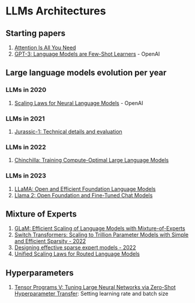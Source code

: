 # LLMs Architectures

## Starting papers

1. [Attention Is All You Need](https://arxiv.org/abs/1706.03762)
2. [GPT-3: Language Models are Few-Shot Learners](https://proceedings.neurips.cc/paper/2020/file/1457c0d6bfcb4967418bfb8ac142f64a-Paper.pdf) - OpenAI


## Large language models evolution per year

### LLMs in 2020

1. [Scaling Laws for Neural Language Models](https://arxiv.org/pdf/2001.08361.pdf) - OpenAI

### LLMs in 2021

1. [Jurassic-1: Technical details and evaluation](https://sharir.org/papers/jurassic_white_paper.pdf)

### LLMs in 2022

1. [Chinchilla: Training Compute-Optimal Large Language Models](https://arxiv.org/pdf/2203.15556)

### LLMs in 2023

1. [LLaMA: Open and Efficient Foundation Language Models](https://arxiv.org/pdf/2302.13971.pdf)
2. [Llama 2: Open Foundation and Fine-Tuned Chat Models](https://arxiv.org/pdf/2307.09288.pdf)

## Mixture of Experts

1. [GLaM: Efficient Scaling of Language Models with Mixture-of-Experts](https://arxiv.org/abs/2112.06905)
2. [Switch Transformers: Scaling to Trillion Parameter Models with Simple and Efficient Sparsity - 2022](https://www.jmlr.org/papers/v23/21-0998.html)
3. [Designing effective sparse expert models - 2022](https://www.thetalkingmachines.com/sites/default/files/2022-03/2202.08906.pdf)
4. [Unified Scaling Laws for Routed Language Models](https://arxiv.org/abs/2202.01169.pdf)

## Hyperparameters

1. [Tensor Programs V: Tuning Large Neural Networks via Zero-Shot Hyperparameter Transfer](https://openreview.net/forum?id=Bx6qKuBM2AD): Setting learning rate and batch size